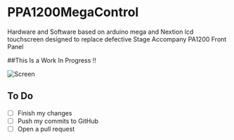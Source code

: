 # PPA1200MegaControl
Hardware and Software based on arduino mega and Nextion lcd touchscreen designed to replace defective Stage Accompany PA1200 Front Panel

##This Is a Work In Progress !!


<img class="fit-picture"
     src="https://github.com/AlexandreLuce/PPA1200MegaControl/blob/master/Docs/Img/Img_1.jpg"
     alt="Screen" />
     
     
<h2>To Do</h2> 

- [ ] Finish my changes
- [ ] Push my commits to GitHub
- [ ] Open a pull request
